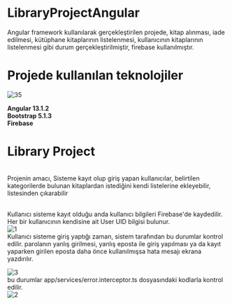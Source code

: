 # LibraryProjectAngular
Angular framework kullanılarak gerçekleştirilen projede, kitap alınması, iade edilmesi, kütüphane kitaplarının listelenmesi, kullanıcının kitaplarının listelenmesi gibi durum gerçekleştirilmiştir, firebase kullanılmıştır.

# Projede kullanılan teknolojiler
![35](https://user-images.githubusercontent.com/49997690/147836151-fc0f9faa-7758-492f-b915-fe425778988e.PNG)
<br/>

**Angular 13.1.2** <br/>
**Bootstrap 5.1.3** <br/>
**Firebase** <br/>

# Library Project 
<br/>
Projenin amacı,
Sisteme kayıt olup giriş yapan kullanıcılar, belirtilen kategorilerde bulunan kitaplardan istediğini kendi listelerine ekleyebilir, listesinden çıkarabilir<br/>
<br/>

Kullanıcı sisteme kayıt olduğu anda kullanıcı bilgileri Firebase'de kaydedilir. Her bir kullanıcının kendisine ait User UID bilgisi bulunur. <br/>
![1](https://user-images.githubusercontent.com/49997690/147837038-fabf6983-244d-4dca-afe5-001f1aee543f.PNG)<br/>
Kullanıcı sisteme giriş yaptığı zaman, sistem tarafından bu durumlar kontrol edilir. parolanın yanlış girilmesi, yanlış eposta ile giriş yapılması ya da kayıt yaparken girilen eposta daha önce kullanılmışsa hata mesajı ekrana yazdırılır.<br/>

![3](https://user-images.githubusercontent.com/49997690/147837070-aef3e7b5-9721-4bd8-937a-67cdac109380.PNG)<br/>
bu durumlar app/services/error.interceptor.ts dosyasındaki kodlarla kontrol edilir.<br/>
![2](https://user-images.githubusercontent.com/49997690/147837064-a22ec543-54f4-49b8-9b87-69d0099514b3.PNG)<br/>



